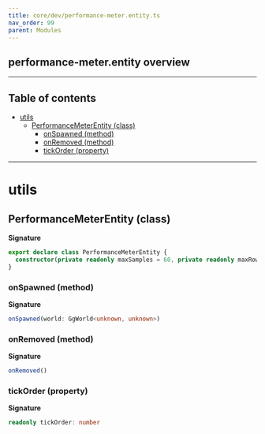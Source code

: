 ```yaml
---
title: core/dev/performance-meter.entity.ts
nav_order: 99
parent: Modules
---
```


## performance-meter.entity overview

---

<h2 class="text-delta">Table of contents</h2>

- [utils](#utils)
  - [PerformanceMeterEntity (class)](#performancemeterentity-class)
    - [onSpawned (method)](#onspawned-method)
    - [onRemoved (method)](#onremoved-method)
    - [tickOrder (property)](#tickorder-property)

---

# utils

## PerformanceMeterEntity (class)

**Signature**

```ts
export declare class PerformanceMeterEntity {
  constructor(private readonly maxSamples = 60, private readonly maxRows = 15)
}
```

### onSpawned (method)

**Signature**

```ts
onSpawned(world: GgWorld<unknown, unknown>)
```

### onRemoved (method)

**Signature**

```ts
onRemoved()
```

### tickOrder (property)

**Signature**

```ts
readonly tickOrder: number
```
